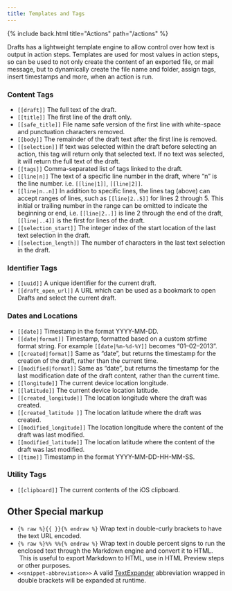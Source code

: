 ```yaml
---
title: Templates and Tags
---
```


{% include back.html title="Actions" path="/actions" %}

Drafts has a lightweight template engine to allow control over how text is output in action steps.  Templates are used for most values in action steps, so can be used to not only create the content of an exported file, or mail message, but to dynamically create the file name and folder, assign tags, insert timestamps and more, when an action is run.

### Content Tags

- `[[draft]]` The full text of the draft.
- `[[title]]` The first line of the draft only.
- `[[safe_title]]` File name safe version of the first line with white-space and punctuation characters removed.
- `[[body]]` The remainder of the draft text after the first line is removed.
- `[[selection]]` If text was selected within the draft before selecting an action, this tag will return only that selected text. If no text was selected, it will return the full text of the draft.
- `[[tags]]` Comma-separated list of tags linked to the draft.
- `[[line|n]]` The text of a specific line number in the draft, where “n” is the line number. i.e. `[[line|1]]`, `[[line|2]]`.
- `[[line|n..n]]` In addition to specific lines, the lines tag (above) can accept ranges of lines, such as `[[line|2..5]]` for lines 2 through 5. This initial or trailing number in the range can be omitted to indicate the beginning or end, i.e. `[[line|2..]]` is line 2 through the end of the draft, `[[line|..4]]` is the first for lines of the draft.
- `[[selection_start]]` The integer index of the start location of the last text selection in the draft.
- `[[selection_length]]` The number of characters in the last text selection in the draft.

### Identifier Tags

- `[[uuid]]` A unique identifier for the current draft.
- `[[draft_open_url]]` A URL which can be used as a bookmark to open Drafts and select the current draft.

### Dates and Locations

- `[[date]]` Timestamp in the format YYYY-MM-DD.
- `[[date|format]]` Timestamp, formatted based on a custom strfime format string. For example `[[date|%m-%d-%Y]]` becomes “01–02–2013”.
- `[[created|format]]` Same as “date”, but returns the timestamp for the creation of the draft, rather than the current time.
- `[[modified|format]]` Same as “date”, but returns the timestamp for the last modification date of the draft content, rather than the current time.
- `[[longitude]]` The current device location longitude.
- `[[latitude]]` The current device location latitude.
- `[[created_longitude]]` The location longitude where the draft was created.
- `[[created_latitude ]]` The location latitude where the draft was created.
- `[[modified_longitude]]` The location longitude where the content of the draft was last modified.
- `[[modified_latitude]]` The location latitude where the content of the draft was last modified.
- `[[time]]` Timestamp in the format YYYY-MM-DD-HH-MM-SS.

### Utility Tags

- `[[clipboard]]` The current contents of the iOS clipboard.

## Other Special markup

- `{% raw %}{{ }}{% endraw %}` Wrap text in double-curly brackets to have the text URL encoded.
- `{% raw %}%% %%{% endraw %}` Wrap text in double percent signs to run the enclosed text through the Markdown engine and convert it to HTML.  This is useful to export Markdown to HTML, use in HTML Preview steps or other purposes.
- `<<snippet-abbreviation>>` A valid [TextExpander](https://textexpander.com) abbreviation wrapped in double brackets will be expanded at runtime.
